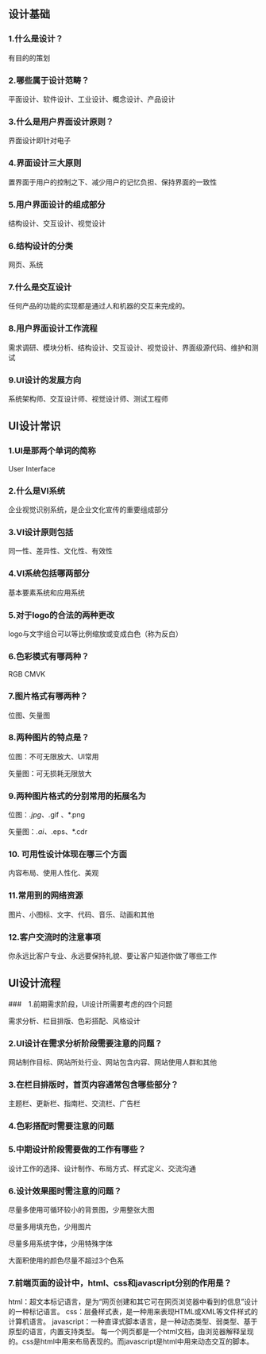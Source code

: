 ## 设计基础
### 1.什么是设计？

有目的的策划

### 2.哪些属于设计范畴？

平面设计、软件设计、工业设计、概念设计、产品设计

### 3.什么是用户界面设计原则？

界面设计即针对电子

### 4.界面设计三大原则

置界面于用户的控制之下、减少用户的记忆负担、保持界面的一致性

### 5.用户界面设计的组成部分

结构设计、交互设计、视觉设计

### 6.结构设计的分类

网页、系统

### 7.什么是交互设计

任何产品的功能的实现都是通过人和机器的交互来完成的。

### 8.用户界面设计工作流程

需求调研、模块分析、结构设计、交互设计、视觉设计、界面级源代码、维护和测试

### 9.UI设计的发展方向

系统架构师、交互设计师、视觉设计师、测试工程师


## UI设计常识

### 1.UI是那两个单词的简称

User Interface

### 2.什么是VI系统

企业视觉识别系统，是企业文化宣传的重要组成部分

### 3.VI设计原则包括

同一性、差异性、文化性、有效性

### 4.VI系统包括哪两部分

基本要素系统和应用系统

### 5.对于logo的合法的两种更改

logo与文字组合可以等比例缩放或变成白色（称为反白）

### 6.色彩模式有哪两种？
RGB CMVK

### 7.图片格式有哪两种？

位图、矢量图

### 8.两种图片的特点是？

位图：不可无限放大、UI常用

矢量图：可无损耗无限放大

### 9.两种图片格式的分别常用的拓展名为

位图：*.jpg、*.gif 、*.png

矢量图：*.ai、*.eps、*.cdr

### 10. 可用性设计体现在哪三个方面

内容布局、使用人性化、美观

### 11.常用到的网络资源

图片、小图标、文字、代码、音乐、动画和其他

### 12.客户交流时的注意事项

你永远比客户专业、永远要保持礼貌、要让客户知道你做了哪些工作


## UI设计流程

###　1.前期需求阶段，UI设计所需要考虑的四个问题

需求分析、栏目排版、色彩搭配、风格设计

### 2.UI设计在需求分析阶段需要注意的问题？

网站制作目标、网站所处行业、网站包含内容、网站使用人群和其他

### 3.在栏目排版时，首页内容通常包含哪些部分？

主题栏、更新栏、指南栏、交流栏、广告栏

### 4.色彩搭配时需要注意的问题

### 5.中期设计阶段需要做的工作有哪些？

设计工作的选择、设计制作、布局方式、样式定义、交流沟通

### 6.设计效果图时需注意的问题？

尽量多使用可循环较小的背景图，少用整张大图

尽量多用填充色，少用图片

尽量多用系统字体，少用特殊字体

大面积使用的颜色尽量不超过3个色系

### 7.前端页面的设计中，html、css和javascript分别的作用是？

html：超文本标记语言，是为“网页创建和其它可在网页浏览器中看到的信息”设计的一种标记语言。
css：层叠样式表，是一种用来表现HTML或XML等文件样式的计算机语言。
javascript：一种直译式脚本语言，是一种动态类型、弱类型、基于原型的语言，内置支持类型。
每一个网页都是一个html文档，由浏览器解释呈现的。css是html中用来布局表现的。而javascript是html中用来动态交互的脚本。



